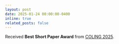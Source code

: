 ```yaml
---
layout: post
date: 2025-01-24 00:00:00-0400
inline: true
related_posts: false
---
```


Received **Best Short Paper Award** from [COLING 2025](https://coling2025.org/).